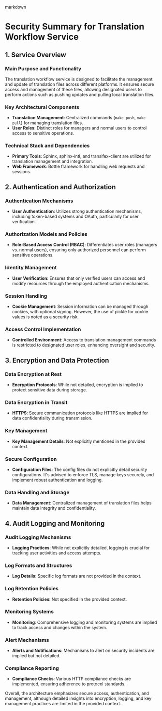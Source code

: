 markdown
# Security Summary for Translation Workflow Service

## 1. Service Overview

### Main Purpose and Functionality
The translation workflow service is designed to facilitate the management and update of translation files across different platforms. It ensures secure access and management of these files, allowing designated users to perform actions such as pushing updates and pulling local translation files.

### Key Architectural Components
- **Translation Management**: Centralized commands (`make push`, `make pull`) for managing translation files.
- **User Roles**: Distinct roles for managers and normal users to control access to sensitive operations.

### Technical Stack and Dependencies
- **Primary Tools**: Sphinx, sphinx-intl, and transifex-client are utilized for translation management and integration.
- **Web Framework**: Bottle framework for handling web requests and sessions.

## 2. Authentication and Authorization

### Authentication Mechanisms
- **User Authentication**: Utilizes strong authentication mechanisms, including token-based systems and OAuth, particularly for user verification.

### Authorization Models and Policies
- **Role-Based Access Control (RBAC)**: Differentiates user roles (managers vs. normal users), ensuring only authorized personnel can perform sensitive operations.

### Identity Management
- **User Verification**: Ensures that only verified users can access and modify resources through the employed authentication mechanisms.

### Session Handling
- **Cookie Management**: Session information can be managed through cookies, with optional signing. However, the use of pickle for cookie values is noted as a security risk.

### Access Control Implementation
- **Controlled Environment**: Access to translation management commands is restricted to designated user roles, enhancing oversight and security.

## 3. Encryption and Data Protection

### Data Encryption at Rest
- **Encryption Protocols**: While not detailed, encryption is implied to protect sensitive data during storage.

### Data Encryption in Transit
- **HTTPS**: Secure communication protocols like HTTPS are implied for data confidentiality during transmission.

### Key Management
- **Key Management Details**: Not explicitly mentioned in the provided context.

### Secure Configuration
- **Configuration Files**: The config files do not explicitly detail security configurations. It's advised to enforce TLS, manage keys securely, and implement robust authentication and logging.

### Data Handling and Storage
- **Data Management**: Centralized management of translation files helps maintain data integrity and confidentiality.

## 4. Audit Logging and Monitoring

### Audit Logging Mechanisms
- **Logging Practices**: While not explicitly detailed, logging is crucial for tracking user activities and access attempts.

### Log Formats and Structures
- **Log Details**: Specific log formats are not provided in the context.

### Log Retention Policies
- **Retention Policies**: Not specified in the provided context.

### Monitoring Systems
- **Monitoring**: Comprehensive logging and monitoring systems are implied to track access and changes within the system.

### Alert Mechanisms
- **Alerts and Notifications**: Mechanisms to alert on security incidents are implied but not detailed.

### Compliance Reporting
- **Compliance Checks**: Various HTTP compliance checks are implemented, ensuring adherence to protocol standards.

Overall, the architecture emphasizes secure access, authentication, and management, although detailed insights into encryption, logging, and key management practices are limited in the provided context.
```
